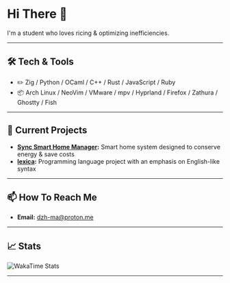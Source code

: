 # Hi There 👋

I'm a student who loves ricing & optimizing inefficiencies.

---

## 🛠️ Tech & Tools

- ✏️  Zig / Python / OCaml / C++ / Rust / JavaScript / Ruby
- 📦 Arch Linux / NeoVim / VMware / mpv / Hyprland / Firefox / Zathura / Ghostty / Fish

---

## 🔭 Current Projects

- **[Sync Smart Home Manager](https://github.com/dzh-ma/sync):** Smart home system designed to conserve energy & save costs
- **[lexica](https://github.com/dzh-ma/lexica):** Programming language project with an emphasis on English-like syntax

---

## 📫 How To Reach Me

- **Email:** [dzh-ma@proton.me](mailto:dzh-ma@proton.me)

---

## 📈 Stats


![WakaTime Stats](https://github-readme-stats.vercel.app/api/wakatime?username=dzh_ma)

<!--START_SECTION:waka-->
<!--END_SECTION:waka-->

<!--![GitHub Stats](https://github-readme-stats.vercel.app/api?username=dzh-ma&show_icons=true&theme=default)-->

---

